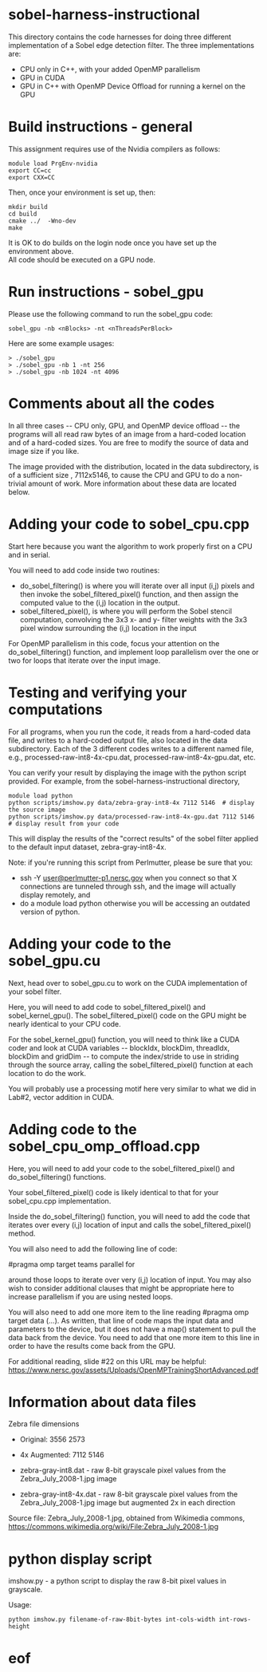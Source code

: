 # sobel-harness-instructional

This directory contains the code harnesses for doing three different implementation of a Sobel edge detection
filter. The three implementations are:

* CPU only in C++, with your added OpenMP parallelism
* GPU in CUDA
* GPU in C++ with OpenMP Device Offload for running a kernel on the GPU

# Build instructions - general

This assignment requires use of the Nvidia compilers as follows:

    module load PrgEnv-nvidia
    export CC=cc
    export CXX=CC 

Then, once your environment is set up, then:

    mkdir build  
    cd build  
    cmake ../  -Wno-dev
    make

It is OK to do builds on the login node once you have set up the environment above.  
All code should be executed on a GPU node.

# Run instructions - sobel_gpu

Please use the following command to run the sobel_gpu code:

    sobel_gpu -nb <nBlocks> -nt <nThreadsPerBlock>
    
Here are some example usages:

    > ./sobel_gpu
    > ./sobel_gpu -nb 1 -nt 256
    > ./sobel_gpu -nb 1024 -nt 4096


# Comments about all the codes

In all three cases -- CPU only, GPU, and OpenMP device offload -- the programs will all read raw bytes
of an image from a hard-coded location and of a hard-coded sizes. You are free to modify the source
of data and image size if you like.

The image provided with the distribution, located in the data subdirectory, is of a sufficient size , 7112x5146, to
cause the CPU and GPU to do a non-trivial amount of work. More information about these data are located below.

# Adding your code to sobel_cpu.cpp

Start here because you want the algorithm to work properly first on a CPU and in serial.

You will need to add code inside two routines:

* do_sobel_filtering() is where you will iterate over all input (i,j) pixels and then invoke the sobel_filtered_pixel() function, and then assign the computed value to the (i,j) location in the output.
* sobel_filtered_pixel(), is where you will perform the Sobel stencil computation, convolving the 3x3 x- and y- filter weights with the 3x3 pixel window surrounding the (i,j) location in the input

For OpenMP parallelism in this code, focus your attention on the do_sobel_filtering() function, and
implement loop parallelism over the one or two for loops that iterate over the input image.

# Testing and verifying your computations

For all programs, when you run the code, it reads from a hard-coded data file, and writes to a hard-coded output file, also located in the data subdirectory. Each of the 3 different codes writes to a different named file, e.g., processed-raw-int8-4x-cpu.dat, processed-raw-int8-4x-gpu.dat, etc.

You can verify your result by displaying the image with the python script provided. For example, from the sobel-harness-instructional directory,

    module load python
    python scripts/imshow.py data/zebra-gray-int8-4x 7112 5146  # display the source image
    python scripts/imshow.py data/processed-raw-int8-4x-gpu.dat 7112 5146  # display result from your code

This will display the results of the "correct results" of the sobel filter applied to the default input dataset, zebra-gray-int8-4x. 

Note: if you're running this script from Perlmutter, please be sure that you:
* ssh -Y user@perlmutter-p1.nersc.gov when you connect so that X connections are tunneled through ssh, and the image will actually display remotely, and
* do a module load python    otherwise you will be accessing an outdated version of python.

# Adding your code to the sobel_gpu.cu

Next, head over to sobel_gpu.cu to work on the CUDA implementation of your sobel filter.

Here, you will need to add code to sobel_filtered_pixel() and sobel_kernel_gpu(). The sobel_filtered_pixel() code on the GPU might be nearly identical to your CPU code.

For the sobel_kernel_gpu() function, you will need to think like a CUDA coder and look at CUDA variables --  blockIdx, blockDim, threadIdx, blockDim and gridDim --  to compute the index/stride to use in striding through the source 
array, calling the sobel_filtered_pixel() function at each location to do the work.

You will probably use a processing motif here very similar to what we did in Lab#2, vector addition in CUDA.

# Adding code to the sobel_cpu_omp_offload.cpp

Here, you will need to add your code to the sobel_filtered_pixel() and do_sobel_filtering() functions.

Your sobel_filtered_pixel() code is likely identical to that for your sobel_cpu.cpp implementation.

Inside the do_sobel_filtering() function, you will need to add the code that iterates over every (i,j)
location of input and calls the sobel_filtered_pixel() method.

You will also need to add the following line of code:

 #pragma omp target teams parallel for  

around those loops to iterate over very (i,j) location of input. You may also wish to consider additional clauses that might be appropriate here to increase parallelism if you are using nested loops.

You will also need to add one more item to the line reading #pragma omp target data (...). As written, that line of code maps the input data and parameters to the device, but it does not have a map() statement to pull the data back from the device. You need to add that one more item to this line in order to have the results come back from the GPU. 

For additional reading, slide #22 on this URL may be helpful: https://www.nersc.gov/assets/Uploads/OpenMPTrainingShortAdvanced.pdf


# Information about data files

Zebra file dimensions 
* Original: 3556 2573
* 4x Augmented: 7112 5146

* zebra-gray-int8.dat - raw 8-bit grayscale pixel values from the Zebra_July_2008-1.jpg image
* zebra-gray-int8-4x.dat - raw 8-bit grayscale pixel values from the Zebra_July_2008-1.jpg image but 
augmented 2x in each direction

Source file:  Zebra_July_2008-1.jpg, obtained from Wikimedia commons, https://commons.wikimedia.org/wiki/File:Zebra_July_2008-1.jpg

# python display script

imshow.py - a python script to display the raw 8-bit pixel values in grayscale. 

Usage:  

    python imshow.py filename-of-raw-8bit-bytes int-cols-width int-rows-height


# eof
